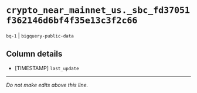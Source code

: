 # `crypto_near_mainnet_us._sbc_fd37051f362146d6bf4f35e13c3f2c66`
`bq-1` | `bigquery-public-data`

## Column details
* [TIMESTAMP] `last_update`

-------------------------------------------------------------------------------
*Do not make edits above this line.*

